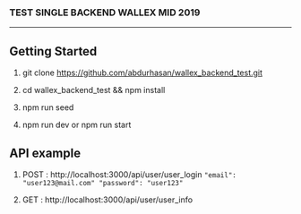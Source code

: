 
### TEST SINGLE BACKEND WALLEX MID 2019

---

## Getting Started



1.  git clone https://github.com/abdurhasan/wallex_backend_test.git
    
2.  cd wallex_backend_test && npm install
 
2.  npm run seed

3.  npm run dev    or   npm run start
   


## API example



1.  POST : http://localhost:3000/api/user/user_login
            ```
            "email": "user123@mail.com"
            "password": "user123"
            ```


    
2.  GET : http://localhost:3000/api/user/user_info
 